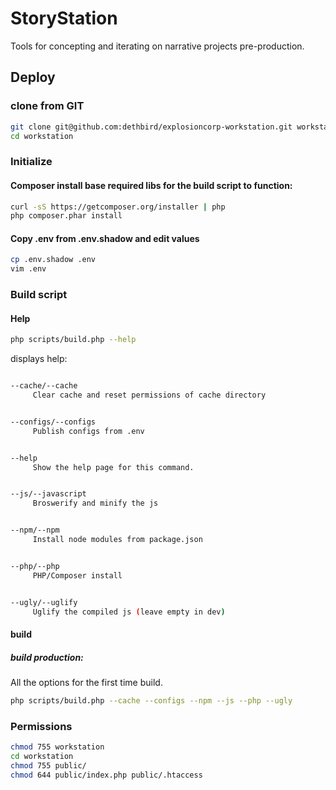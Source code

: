 # StoryStation
Tools for concepting and iterating on narrative projects pre-production.

## Deploy

### clone from GIT
```bash
git clone git@github.com:dethbird/explosioncorp-workstation.git workstation
cd workstation
```

### Initialize
#### Composer install base required libs for the build script to function:

```bash
curl -sS https://getcomposer.org/installer | php
php composer.phar install
```

#### Copy .env from .env.shadow and edit values
```bash
cp .env.shadow .env
vim .env
```

### Build script

#### Help

```bash
php scripts/build.php --help
```

displays help:

```bash

--cache/--cache
     Clear cache and reset permissions of cache directory


--configs/--configs
     Publish configs from .env


--help
     Show the help page for this command.


--js/--javascript
     Broswerify and minify the js


--npm/--npm
     Install node modules from package.json


--php/--php
     PHP/Composer install


--ugly/--uglify
     Uglify the compiled js (leave empty in dev)

```

#### build

##### build production:
All the options for the first time build.
```bash
php scripts/build.php --cache --configs --npm --js --php --ugly
```

### Permissions

```bash
chmod 755 workstation
cd workstation
chmod 755 public/
chmod 644 public/index.php public/.htaccess
```
